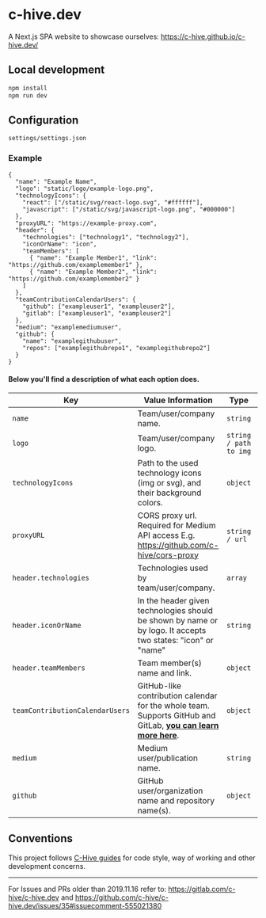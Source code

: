# c-hive.dev

A Next.js SPA website to showcase ourselves: https://c-hive.github.io/c-hive.dev/

## Local development

```bash
npm install
npm run dev
```

## Configuration

`settings/settings.json`

### Example

```
{
  "name": "Example Name",
  "logo": "static/logo/example-logo.png",
  "technologyIcons": {
    "react": ["/static/svg/react-logo.svg", "#ffffff"],
    "javascript": ["/static/svg/javascript-logo.png", "#000000"]
  },
  "proxyURL": "https://example-proxy.com",
  "header": {
    "technologies": ["technology1", "technology2"],
    "iconOrName": "icon",
    "teamMembers": [
      { "name": "Example Member1", "link": "https://github.com/examplemember1" },
      { "name": "Example Member2", "link": "https://github.com/examplemember2" }
    ]
  },
  "teamContributionCalendarUsers": {
    "github": ["exampleuser1", "exampleuser2"],
    "gitlab": ["exampleuser1", "exampleuser2"]
  },
  "medium": "examplemediumuser",
  "github": {
    "name": "examplegithubuser",
    "repos": ["examplegithubrepo1", "examplegithubrepo2"]
  }
}
```

#### Below you'll find a description of what each option does.


| Key  | Value Information | Type | Required |
| ------------- | ------------- | ------------- | ------------- |
| `name`  | Team/user/company name. | `string` | **No** |
| `logo`  | Team/user/company logo. | `string / path to img` | **No** |
| `technologyIcons`  | Path to the used technology icons (img or svg), and their background colors. | `object` | **No** |
| `proxyURL`  | CORS proxy url. Required for Medium API access E.g. https://github.com/c-hive/cors-proxy | `string / url` | **No** |
| `header.technologies`  | Technologies used by team/user/company. | `array` | **No** |
| `header.iconOrName`  | In the header given technologies should be shown by name or by logo. It accepts two states: "icon" or "name" | `string` | **No** |
| `header.teamMembers`  | Team member(s) name and link. | `object` | **No** |
| `teamContributionCalendarUsers` | GitHub-like contribution calendar for the whole team. Supports GitHub and GitLab, **[you can learn more here](https://github.com/c-hive/team-contribution-calendar)**. | `object` | **No** |
| `medium` | Medium user/publication name. | `string` | **No** |
| `github` | GitHub user/organization name and repository name(s). | `object` | **No** |

## Conventions

This project follows [C-Hive guides](https://github.com/c-hive/guides) for code style, way of working and other development concerns.

---

For Issues and PRs older than 2019.11.16 refer to: https://gitlab.com/c-hive/c-hive.dev and https://github.com/c-hive/c-hive.dev/issues/35#issuecomment-555021380
